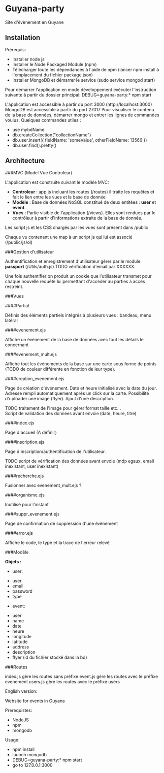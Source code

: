 # Guyana-party

Site d'évènement en Guyane

## Installation
Prérequis:
  * Installer node js
  * Installer le Node Packaged Module (npm)
  * Télécharger toute les dépendances à l'aide de npm (lancer npm install à l'emplacement du fichier package.json)
  * Installer MongoDB et démarrer le service (sudo service mongod start)

  Pour démarrer l'application en mode développement exécuter l'instruction suivante à partir du dossier principal: DEBUG=guyana-party:* npm start

  L'application est accessible à partir du port 3000 (http://localhost:3000)
  MongoDB est accessible à partir du port 27017
  Pour visualiser le contenu de la base de données, démarrer mongo et entrer les lignes de commandes voulus. Quelques commandes utiles :
  * use mybdName
  * db.createCollection("collectionName")
  * db.user.insert({ fieldName: 'someValue', otherFieldName: 13566 })
  * db.user.find().pretty()


## Architecture

###MVC (Model Vue Controleur)

L'application est construite suivant le modèle MVC:

* **Controleur** : app.js incluant les routes (/routes) il traite les requêtes et fait le lien entre les vues et la base de donnée
* **Modèle** : Base de données NoSQL constitué de deux entitées : **user** et **event**.
* **Vues** : Partie visible de l'application (/views). Elles sont rendues par le contrôleur à partir d'informations extraite de la base de donnée.

Les script js et les CSS chargés par les vues sont présent dans /public

Chaque vu contenant une map à un script js qui lui est associé (/public/js/ol)

###Gestion d'utilisateur

Authentification et enregistrement d'utilisateur gérer par le module **passport** (/Utils/auth.js) TODO vérification d'email par XXXXXX.

Une fois authentifier on produit un cookie que l'utilisateur transmet pour chaque nouvelle requête lui permettant d'accéder au parties à accès restreint.

###Vues

####Partial

Définis des éléments partiels intégrés à plusieurs vues : bandeau, menu latéral

####evenement.ejs

Affiche un évènement de la base de données avec tout les détails le concernant

####evenement_mult.ejs

Affiche tout les événements de la base sur une carte sous forme de points (TODO de couleur différente en fonction de leur type).  

####creation_evenement.ejs

Page de création d'événement. Date et heure initialisé avec la date du jour. Adresse rempli automatiquement après un click sur la carte. Possibilité d'uploader une image (flyer). Ajout d'une description.

TODO traitement de l'image pour gérer format taille etc...  
Script de validation des données avant envoie (date, heure, titre)

####index.ejs

Page d'accueil (A définir)

####inscription.ejs

Page d'inscription/authentification de l'utilisateur.

TODO script de vérification des données avant envoie (mdp egaux, email inexistant, user inexistant)

####recherche.ejs

Fusionner avec evenement_mult.ejs ?

####organisme.ejs

Inutilisé pour l'instant

####suppr_evenement.ejs

Page de confirmation de suppression d'une évènement

####error.ejs

Affiche le code, le type et la trace de l'erreur relevé

###Modèle

**Objets :**
* user:
- user
- email
- password
- type

* event:
- user
- name
- date
- heure
- longitude
- latitude
- address
- description
- flyer (id du fichier stocké dans la bd)

###Routes

index.js gère les routes sans préfixe
event.js gère les routes avec le préfixe evenement
users.js gère les routes avec le préfixe users



English version:

Website for events in Guyana

Prerequistes:
 * NodeJS
 * npm
 * mongodb

Usage:
 * npm install
 * launch mongodb
 * DEBUG=guyana-party:* npm start
 * go to 127.0.0.1:3000
